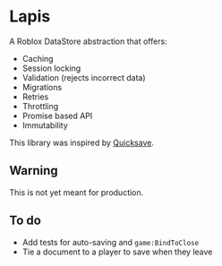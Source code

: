 # Lapis
A Roblox DataStore abstraction that offers:
- Caching
- Session locking
- Validation (rejects incorrect data)
- Migrations
- Retries
- Throttling
- Promise based API
- Immutability

This library was inspired by [Quicksave](https://github.com/evaera/Quicksave).

## Warning
This is not yet meant for production.

## To do
- Add tests for auto-saving and `game:BindToClose`
- Tie a document to a player to save when they leave
